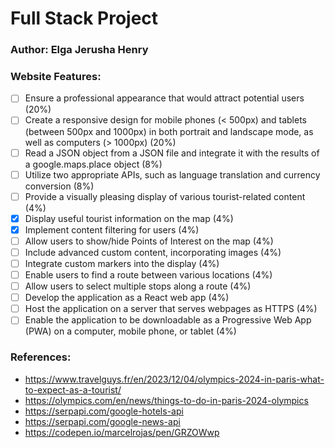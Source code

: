# Full Stack Project

### Author: Elga Jerusha Henry

### Website Features:
 - [ ] Ensure a professional appearance that would attract potential users (20%)
 - [ ] Create a responsive design for mobile phones (< 500px) and tablets (between 500px and 1000px) in both portrait and landscape mode, as well as computers (> 1000px) (20%)
 - [ ] Read a JSON object from a JSON file and integrate it with the results of a google.maps.place object (8%)
 - [ ] Utilize two appropriate APIs, such as language translation and currency conversion (8%)
 - [ ] Provide a visually pleasing display of various tourist-related content (4%)
 - [x] Display useful tourist information on the map (4%)
 - [x] Implement content filtering for users (4%)
 - [ ] Allow users to show/hide Points of Interest on the map (4%)
 - [ ] Include advanced custom content, incorporating images (4%)
 - [ ] Integrate custom markers into the display (4%)
 - [ ] Enable users to find a route between various locations (4%)
 - [ ] Allow users to select multiple stops along a route (4%)
 - [ ] Develop the application as a React web app (4%)
 - [ ] Host the application on a server that serves webpages as HTTPS (4%)
 - [ ] Enable the application to be downloadable as a Progressive Web App (PWA) on a computer, mobile phone, or tablet (4%)

### References:
- https://www.travelguys.fr/en/2023/12/04/olympics-2024-in-paris-what-to-expect-as-a-tourist/
- https://olympics.com/en/news/things-to-do-in-paris-2024-olympics
- https://serpapi.com/google-hotels-api
- https://serpapi.com/google-news-api 
- https://codepen.io/marcelrojas/pen/GRZOWwp
